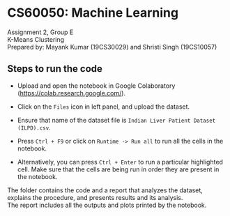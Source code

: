 # CS60050: Machine Learning
Assignment 2, Group E\
K-Means Clustering\
Prepared by: Mayank Kumar (19CS30029) and Shristi Singh (19CS10057)

## Steps to run the code

- Upload and open the notebook in Google Colaboratory (https://colab.research.google.com/).

- Click on the `Files` icon in left panel, and upload the dataset.

- Ensure that name of the dataset file is `Indian Liver Patient Dataset (ILPD).csv`.

- Press `Ctrl + F9` or click on `Runtime -> Run all` to run all the cells in the notebook.

- Alternatively, you can press `Ctrl + Enter` to run a particular highlighted cell. Make sure that the cells are being run in order they are present in the notebook.

The folder contains the code and a report that analyzes the dataset, explains the procedure, and presents results and its analysis.\
The report includes all the outputs and plots printed by the notebook.
